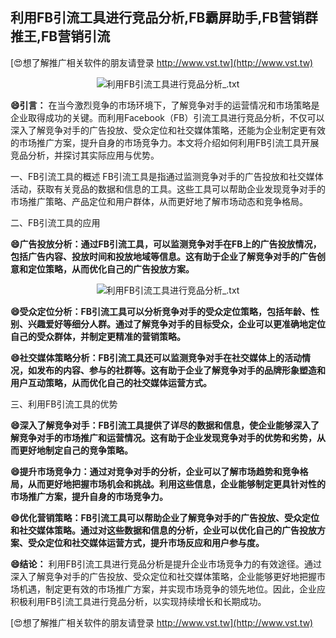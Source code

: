 ## **利用FB引流工具进行竞品分析,FB霸屏助手,FB营销群推王,FB营销引流**

[😍想了解推广相关软件的朋友请登录 http://www.vst.tw](http://www.vst.tw)

 <center><img src="https://vst.tw/MP4/tuiguang/png/8.png" alt="利用FB引流工具进行竞品分析_.txt"></center>

**😄引言：**
在当今激烈竞争的市场环境下，了解竞争对手的运营情况和市场策略是企业取得成功的关键。而利用Facebook（FB）引流工具进行竞品分析，不仅可以深入了解竞争对手的广告投放、受众定位和社交媒体策略，还能为企业制定更有效的市场推广方案，提升自身的市场竞争力。本文将介绍如何利用FB引流工具开展竞品分析，并探讨其实际应用与优势。

一、FB引流工具的概述
FB引流工具是指通过监测竞争对手的广告投放和社交媒体活动，获取有关竞品的数据和信息的工具。这些工具可以帮助企业发现竞争对手的市场推广策略、产品定位和用户群体，从而更好地了解市场动态和竞争格局。

二、FB引流工具的应用

**😄广告投放分析：通过FB引流工具，可以监测竞争对手在FB上的广告投放情况，包括广告内容、投放时间和投放地域等信息。这有助于企业了解竞争对手的广告创意和定位策略，从而优化自己的广告投放方案。**

 <center><img src="https://vst.tw/MP4/tuiguang/png/3.png" alt="利用FB引流工具进行竞品分析_.txt"></center>

**😄受众定位分析：FB引流工具可以分析竞争对手的受众定位策略，包括年龄、性别、兴趣爱好等细分人群。通过了解竞争对手的目标受众，企业可以更准确地定位自己的受众群体，并制定更精准的营销策略。**

**😄社交媒体策略分析：FB引流工具还可以监测竞争对手在社交媒体上的活动情况，如发布的内容、参与的社群等。这有助于企业了解竞争对手的品牌形象塑造和用户互动策略，从而优化自己的社交媒体运营方式。**

三、利用FB引流工具的优势

**😄深入了解竞争对手：FB引流工具提供了详尽的数据和信息，使企业能够深入了解竞争对手的市场推广和运营情况。这有助于企业发现竞争对手的优势和劣势，从而更好地制定自己的竞争策略。**

**😄提升市场竞争力：通过对竞争对手的分析，企业可以了解市场趋势和竞争格局，从而更好地把握市场机会和挑战。利用这些信息，企业能够制定更具针对性的市场推广方案，提升自身的市场竞争力。**

**😄优化营销策略：FB引流工具可以帮助企业了解竞争对手的广告投放、受众定位和社交媒体策略。通过对这些数据和信息的分析，企业可以优化自己的广告投放方案、受众定位和社交媒体运营方式，提升市场反应和用户参与度。**

**😄结论：**
利用FB引流工具进行竞品分析是提升企业市场竞争力的有效途径。通过深入了解竞争对手的广告投放、受众定位和社交媒体策略，企业能够更好地把握市场机遇，制定更有效的市场推广方案，并实现市场竞争的领先地位。因此，企业应积极利用FB引流工具进行竞品分析，以实现持续增长和长期成功。

[😍想了解推广相关软件的朋友请登录 http://www.vst.tw](http://www.vst.tw)



